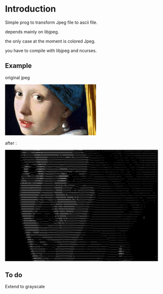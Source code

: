 # Introduction

Simple prog to transform Jpeg file to ascii file.

depends mainly on libjpeg.

the only case at the moment is colored Jpeg.

you have to compile with libjpeg and ncurses.

## Example

original jpeg

![vermeer](vermeer.jpg)

after :

![screenshot](screenvermeer.jpg)

## To do

Extend to grayscale


